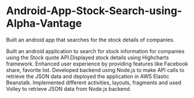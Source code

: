 # Android-App-Stock-Search-using-Alpha-Vantage
Built an android app that searches for the stock details of companies. 

Built an android application to search for stock information for companies using the Stock quote API.Displayed stock details using Highcharts framework. 
Enhanced user experience by providing features like Facebook share, favorite list.
Developed backend using Node.js to make API calls to retrieve the JSON data and deployed the application in AWS Elastic Beanstalk.
Implemented different activities, layouts, fragments and used Volley to retrieve JSON data from Node.js backend.
